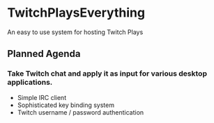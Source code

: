 # TwitchPlaysEverything
An easy to use system for hosting Twitch Plays

## Planned Agenda
### Take Twitch chat and apply it as input for various desktop applications.

* Simple IRC client
* Sophisticated key binding system
* Twitch username / password authentication
